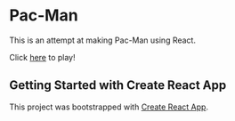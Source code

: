 # Pac-Man

This is an attempt at making Pac-Man using React.

Click [here](https://pacman-clone.herokuapp.com/) to play!

## Getting Started with Create React App

This project was bootstrapped with [Create React App](https://github.com/facebook/create-react-app).
